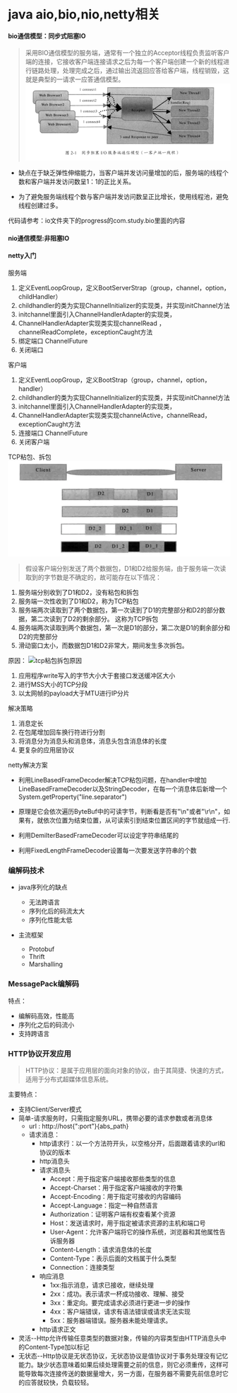 # java aio,bio,nio,netty相关

#### bio通信模型：同步式阻塞IO
> 采用BIO通信模型的服务端，通常有一个独立的Acceptor线程负责监听客户端的连接，它接收客户端连接请求之后为每一个客户端创建一个新的线程进行链路处理，处理完成之后，通过输出流返回应答给客户端，线程销毁，这就是典型的一请求一应答通信模型。
![bio通信模型图](../png/bio.png)

* 缺点在于缺乏弹性伸缩能力，当客户端并发访问量增加的后，服务端的线程个数和客户端并发访问数呈1：1的正比关系。  

* 为了避免服务端线程个数与客户端并发访问数呈正比增长，使用线程池，避免线程创建过多。

代码请参考：io文件夹下的progress的com.study.bio里面的内容


#### nio通信模型:非阻塞IO



#### netty入门

服务端 
1. 定义EventLoopGroup，定义BootServerStrap（group，channel，option，childHandler）
2. childhandler的类为实现ChannelInitializer的实现类，并实现initChannel方法
3. initchannel里面引入ChannelHandlerAdapter的实现类，
4. ChannelHandlerAdapter实现类实现channelRead ，channelReadComplete，exceptionCaught方法
5. 绑定端口 ChannelFuture
6. 关闭端口

客户端
1. 定义EventLoopGroup，定义BootStrap（group，channel，option，handler）
2. childhandler的类为实现ChannelInitializer的实现类，并实现initChannel方法
3. initchannel里面引入ChannelHandlerAdapter的实现类，
4. ChannelHandlerAdapter实现类实现channelActive，channelRead，exceptionCaught方法
5. 连接端口 ChannelFuture
6. 关闭客户端

TCP粘包、拆包
![tcp粘包拆包数据图](../png/tcp粘包拆包说明图.png)

> 假设客户端分别发送了两个数据包，D1和D2给服务端，由于服务端一次读取到的字节数是不确定的，故可能存在以下情况：
1. 服务端分别收到了D1和D2，没有粘包和拆包
2. 服务端一次性收到了D1和D2，称为TCP粘包
3. 服务端两次读取到了两个数据包，第一次读到了D1的完整部分和D2的部分数据，第二次读到了D2的剩余部分。 这称为TCP拆包
4. 服务端两次读取到两个数据包，第一次是D1的部分，第二次是D1的剩余部分和D2的完整部分
5. 滑动窗口太小，而数据包D1和D2非常大，期间发生多次拆包。

原因：
![tcp粘包拆包原因](../png/tcp粘包拆包.png)
1. 应用程序write写入的字节大小大于套接口发送缓冲区大小
2. 进行MSS大小的TCP分段
3. 以太网帧的payload大于MTU进行IP分片


解决策略
1. 消息定长
2. 在包尾增加回车换行符进行分割
3. 将消息分为消息头和消息体，消息头包含消息体的长度
4. 更复杂的应用层协议
 

netty解决方案
* 利用LineBasedFrameDecoder解决TCP粘包问题，在handler中增加LineBasedFrameDecoder以及StringDecoder，在每一个消息体后新增一个System.getProperty("line.separator")

 * 原理是它会依次遍历ByteBuf中的可读字节，判断看是否有"\n"或者"\r\n"，如果有，就依次位置为结束位置，从可读索引到结束位置区间的字节就组成一行.

* 利用DemilterBasedFrameDecoder可以设定字符串结尾的
* 利用FixedLengthFrameDecoder设置每一次要发送字符串的个数


### 编解码技术

* java序列化的缺点
	* 无法跨语言
	* 序列化后的码流太大
	* 序列化性能太低

* 主流框架
	*  Protobuf
	*  Thrift
	*  Marshalling

### MessagePack编解码

特点：
* 编解码高效，性能高
* 序列化之后的码流小
* 支持跨语言


### HTTP协议开发应用

> HTTP协议：是属于应用层的面向对象的协议，由于其简捷、快速的方式，适用于分布式超媒体信息系统。

主要特点：
* 支持Client/Server模式
* 简单-请求服务时，只需指定服务URL，携带必要的请求参数或者消息体
	* url : http://host{":port"}{abs_path}
	* 请求消息：
		* http请求行：以一个方法符开头，以空格分开，后面跟着请求的url和协议的版本
		* http消息头
		* 请求消息头
			* Accept：用于指定客户端接收那些类型的信息
			* Accept-Charset：用于指定客户端接收的字符集
			* Accept-Encoding：用于指定可接收的内容编码
			* Accept-Language：指定一种自然语言
			* Authorization：证明客户端有权查看某个资源
			* Host：发送请求时，用于指定被请求资源的主机和端口号
			* User-Agent：允许客户端将它的操作系统，浏览器和其他属性告诉服务器
			* Content-Length：请求消息体的长度
			* Content-Type：表示后面的文档属于什么类型
			* Connection：连接类型
		* 响应消息
			* 1xx:指示消息，请求已接收，继续处理
			* 2xx：成功。表示请求一杯成功接收、理解、接受
			* 3xx：重定向。要完成请求必须进行更进一步的操作
			* 4xx：客户端错误，请求有语法错误或请求无法实现
			* 5xx：服务器端错误。服务器未能处理请求。
		* http请求正文
* 灵活--Http允许传输任意类型的数据对象，传输的内容类型由HTTP消息头中的Content-Type加以标记
* 无状态--Http协议是无状态协议，无状态协议是值协议对于事务处理没有记忆能力。缺少状态意味着如果后续处理需要之前的信息，则它必须重传，这样可能导致每次连接传送的数据量增大，另一方面，在服务器不需要先前信息时它的应答就较快，负载较轻。


 